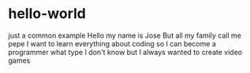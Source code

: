 # hello-world
just a common example
Hello my name is Jose
But all my family call me pepe
I want to learn everything about coding
so I can become a programmer
what type I don't know
but I always wanted to create video games

